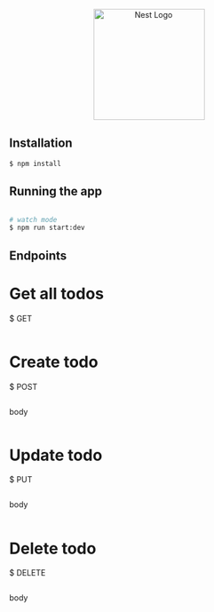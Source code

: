 <p align="center">
  <a href="http://nestjs.com/" target="blank"><img src="https://nestjs.com/img/logo-small.svg" width="200" alt="Nest Logo" /></a>
</p>

## Installation

```bash
$ npm install
```

## Running the app

```bash

# watch mode
$ npm run start:dev
```

## Endpoints

# Get all todos

$ GET

```http://localhost:3000/todos

```

# Create todo

$ POST

```http://localhost:3000/todos

```

body

```{ "title": "some title", "description": "some description" }

```

# Update todo

$ PUT

```http://localhost:3000/todos/:id

```

body

```{ "title": "some title", "description": "some description" }

```

# Delete todo

$ DELETE

```http://localhost:3000/todos/:id

```

body

```{ "title": "some title", "description": "some description" }

```
